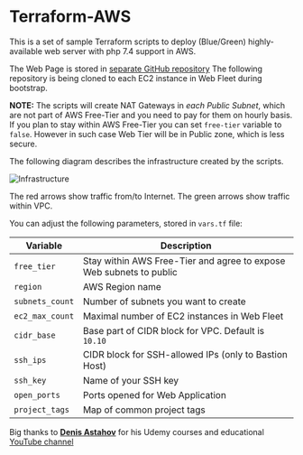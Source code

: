 # Terraform-AWS
This is a set of sample Terraform scripts to deploy (Blue/Green) highly-available web server with php 7.4 support in AWS.

The Web Page is stored in [separate GitHub repository](https://github.com/cepxuo/webpage)
The following repository is being cloned to each EC2 instance in Web Fleet during bootstrap.

**NOTE:** The scripts will create NAT Gateways in *each Public Subnet*, which are not part of AWS Free-Tier and you need to pay for them on hourly basis. If you plan to stay within AWS Free-Tier you can set `free-tier` variable to `false`. However in such case Web Tier will be in Public zone, which is less secure.

The following diagram describes the infrastructure created by the scripts.

![Infrastructure](https://github.com/cepxuo/Terraform-AWS/blob/master/images/Terraform-AWS.png?raw=true)

The red arrows show traffic from/to Internet. The green arrows show traffic within VPC.

You can adjust the following parameters, stored in `vars.tf` file:

| Variable | Description |
| --- | --- |
| `free_tier` | Stay within AWS Free-Tier and agree to expose Web subnets to public |
| `region` | AWS Region name |
| `subnets_count` | Number of subnets you want to create |
| `ec2_max_count` | Maximal number of EC2 instances in Web Fleet |
| `cidr_base` | Base part of CIDR block for VPC. Default is `10.10` |
| `ssh_ips` | CIDR block for SSH-allowed IPs (only to Bastion Host) |
| `ssh_key` | Name of your SSH key |
| `open_ports` | Ports opened for Web Application |
| `project_tags` | Map of common project tags |

Big thanks to [**Denis Astahov**](https://github.com/adv4000) for his Udemy courses and educational [YouTube channel](https://www.youtube.com/channel/UC-sAMvDe7gTmBbub-rWljZg)
